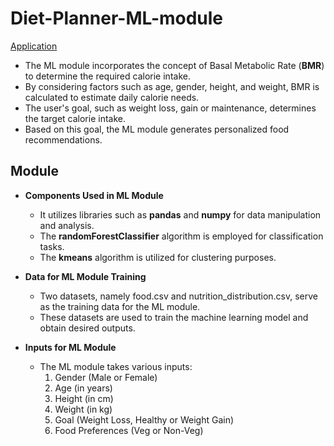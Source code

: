# Diet-Planner-ML-module

[Application](https://github.com/RiSiNgFuRy/AI-Diet-Planner-App)

- The ML module incorporates the concept of Basal Metabolic Rate (**BMR**) to determine the required calorie intake.
- By considering factors such as age, gender, height, and weight, BMR is calculated to estimate daily calorie needs.
- The user's goal, such as weight loss, gain or maintenance, determines the target calorie intake.
- Based on this goal, the ML module generates personalized food recommendations.

## Module 
- **Components Used in ML Module**
  - It utilizes libraries such as **pandas** and **numpy** for data manipulation and analysis.
  - The **randomForestClassifier** algorithm is employed for classification tasks.
  - The **kmeans** algorithm is utilized for clustering purposes.
  
- **Data for ML Module Training**
  - Two datasets, namely food.csv and nutrition_distribution.csv, serve as the training data for the ML module.
  - These datasets are used to train the machine learning model and obtain desired outputs.

- **Inputs for ML Module**
  - The ML module takes various inputs:
    1. Gender (Male or Female)
    2. Age (in years)
    3. Height (in cm)
    5. Weight (in kg)
    6. Goal (Weight Loss, Healthy or Weight Gain)
    7. Food Preferences (Veg or Non-Veg)
